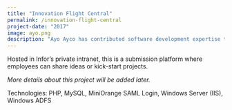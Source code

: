 ```yaml
---
title: "Innovation Flight Central"
permalink: /innovation-flight-central
project-date: "2017"
image: ayo.png
description: "Ayo Ayco has contributed software development expertise to UPLB, DOST, Infor, and various government-funded projects such as University of the Philippines’ National Operational Assessment of Hazards and Ateneo’s Cloud-Based Intelligent Total Analysis System."
---
```

Hosted in Infor’s private intranet, this is a submission platform where employees can share ideas or kick-start projects.

*More details about this project will be added later.*

Technologies: PHP, MySQL, MiniOrange SAML Login, Windows Server (IIS), Windows ADFS
